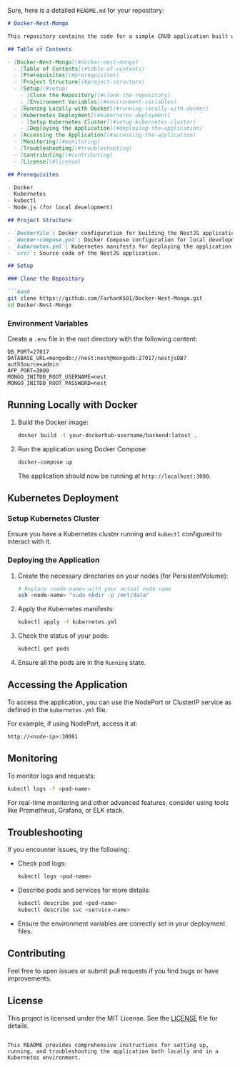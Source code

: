 Sure, here is a detailed `README.md` for your repository:

```markdown
# Docker-Nest-Mongo

This repository contains the code for a simple CRUD application built with NestJS and MongoDB, deployed using Docker and Kubernetes.

## Table of Contents

- [Docker-Nest-Mongo](#docker-nest-mongo)
  - [Table of Contents](#table-of-contents)
  - [Prerequisites](#prerequisites)
  - [Project Structure](#project-structure)
  - [Setup](#setup)
    - [Clone the Repository](#clone-the-repository)
    - [Environment Variables](#environment-variables)
  - [Running Locally with Docker](#running-locally-with-docker)
  - [Kubernetes Deployment](#kubernetes-deployment)
    - [Setup Kubernetes Cluster](#setup-kubernetes-cluster)
    - [Deploying the Application](#deploying-the-application)
  - [Accessing the Application](#accessing-the-application)
  - [Monitoring](#monitoring)
  - [Troubleshooting](#troubleshooting)
  - [Contributing](#contributing)
  - [License](#license)

## Prerequisites

- Docker
- Kubernetes
- kubectl
- Node.js (for local development)

## Project Structure

- `Dockerfile`: Docker configuration for building the NestJS application image.
- `docker-compose.yml`: Docker Compose configuration for local development.
- `kubernetes.yml`: Kubernetes manifests for deploying the application and MongoDB.
- `src/`: Source code of the NestJS application.

## Setup

### Clone the Repository

```bash
git clone https://github.com/FarhanK501/Docker-Nest-Mongo.git
cd Docker-Nest-Mongo
```

### Environment Variables

Create a `.env` file in the root directory with the following content:

```plaintext
DB_PORT=27017
DATABASE_URL=mongodb://nest:nest@mongodb:27017/nestjsDB?authSource=admin
APP_PORT=3000
MONGO_INITDB_ROOT_USERNAME=nest
MONGO_INITDB_ROOT_PASSWORD=nest
```

## Running Locally with Docker

1. Build the Docker image:

    ```bash
    docker build -t your-dockerhub-username/backend:latest .
    ```

2. Run the application using Docker Compose:

    ```bash
    docker-compose up
    ```

    The application should now be running at `http://localhost:3000`.

## Kubernetes Deployment

### Setup Kubernetes Cluster

Ensure you have a Kubernetes cluster running and `kubectl` configured to interact with it.

### Deploying the Application

1. Create the necessary directories on your nodes (for PersistentVolume):

    ```bash
    # Replace <node-name> with your actual node name
    ssh <node-name> "sudo mkdir -p /mnt/data"
    ```

2. Apply the Kubernetes manifests:

    ```bash
    kubectl apply -f kubernetes.yml
    ```

3. Check the status of your pods:

    ```bash
    kubectl get pods
    ```

4. Ensure all the pods are in the `Running` state.

## Accessing the Application

To access the application, you can use the NodePort or ClusterIP service as defined in the `kubernetes.yml` file.

For example, if using NodePort, access it at:

```
http://<node-ip>:30081
```

## Monitoring

To monitor logs and requests:

```bash
kubectl logs -f <pod-name>
```

For real-time monitoring and other advanced features, consider using tools like Prometheus, Grafana, or ELK stack.

## Troubleshooting

If you encounter issues, try the following:

- Check pod logs:

    ```bash
    kubectl logs <pod-name>
    ```

- Describe pods and services for more details:

    ```bash
    kubectl describe pod <pod-name>
    kubectl describe svc <service-name>
    ```

- Ensure the environment variables are correctly set in your deployment files.

## Contributing

Feel free to open issues or submit pull requests if you find bugs or have improvements.

## License

This project is licensed under the MIT License. See the [LICENSE](LICENSE) file for details.
```

This README provides comprehensive instructions for setting up, running, and troubleshooting the application both locally and in a Kubernetes environment.
